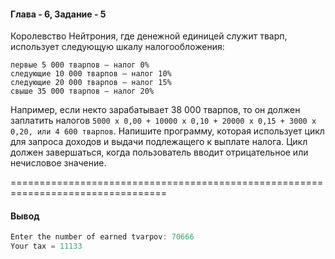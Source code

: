 #### Глава - 6, Задание - 5 ####

Королевство Нейтрония, где денежной единицей служит тварп, использует
следующую шкалу налогообложения:

```
первые 5 000 тварпов — налог 0%
следующие 10 000 тварпов — налог 10%
следующие 20 000 тварпов — налог 15%
свыше 35 000 тварпов — налог 20%
```

Например, если некто зарабатывает 38 000 тварпов, то он должен заплатить
налогов ```5000 х 0,00 + 10000 х 0,10 + 20000 х 0,15 + 3000 х 0,20, или 4 600 тварпов```.
Напишите программу, которая использует цикл для запроса доходов и выдачи
подлежащего к выплате налога. Цикл должен завершаться, когда пользователь
вводит отрицательное или нечисловое значение.

=================================================================================
#### Вывод ####
```objectivec
Enter the number of earned tvarpov: 70666
Your tax = 11133
```
